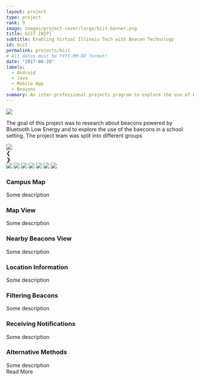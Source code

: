 ```yaml
---
layout: project
type: project
rank: 9
image: images/project-cover/large/biit-banner.png
title: bIIT [WIP]
subtitle: Enabling Virtual Illinois Tech with Beacon Technology
id: biit
permalink: projects/biit
# All dates must be YYYY-MM-DD format!
date: "2017-08-20"
labels:
  - Android
  - Java
  - Mobile App
  - Beacons
summary: An inter-professional projects program to explore the use of BLE beacons for a school setting
---
```

<div class="paragraph">
  <img class="ui fluid rounded image" src="/images/biit/poster.png">
</div>

<p>
  The goal of this project was to research about beacons powered by Bluetooth Low Energy and to explore the use of the baecons in a school setting. The project team was split into different groups 
</p>

<div class="ui section divider"></div>

<div class="rounded centered slide-show" style="max-width: 800px;" tabindex="1">
  <div class="slide-show-view">
    <div class="cursor slide-container">
      <!--<img class="ref slide-content" src="images/biit/campus-map.png">-->
      <!--<div class="ref slide-content" style="background-image: url(/images/biit/campus-map.png); height: 350px;"></div>-->
      <img class="ref active slide-content" src="/images/biit/campus-map.png">
      <div class="slide-content" style="background-image: url(/images/biit/screenshot-map.png);"></div>
      <div class="slide-content" style="background-image: url(/images/biit/screenshot-nearby.png);"></div>
      <div class="slide-content" style="background-image: url(/images/biit/screenshot-detail.png);"></div>
      <div class="slide-content" style="background-image: url(/images/biit/screenshot-filter-presets.png);"></div>
      <div class="slide-content" style="background-image: url(/images/biit/screenshot-notification.png);"></div>
      <div class="slide-content" style="background-image: url(/images/biit/usecase.png);"></div>
    </div>
    <a class="cursor left slide-navi">
      <div class="slide-navi-bkgnd"></div>
      <div class="slide-navi-arrow">❮</div>
    </a>
    <a class="cursor right slide-navi">
      <div class="slide-navi-bkgnd"></div>
      <div class="slide-navi-arrow">❯</div>
    </a>
  </div>

  <div class="slide-previews-container">
    <div class="slide-previews">
        <img class="slide-preview" src="/images/biit/campus-map.png">
        <img class="slide-preview" src="/images/biit/screenshot-map.png">
        <img class="slide-preview" src="/images/biit/screenshot-nearby.png">
        <img class="slide-preview" src="/images/biit/screenshot-detail.png">
        <img class="slide-preview" src="/images/biit/screenshot-filter-presets.png">
        <img class="slide-preview" src="/images/biit/screenshot-notification.png">   
        <img class="slide-preview" src="/images/biit/usecase.png">                 
    </div>
    <div class="right small fadeout"></div>
    <div class="left small fadeout"></div>
  </div>

  <div class="slide-caption-view">
    <div class="slide-caption-container">
      <div class="slide-captions">
        <div class="slide-caption">
          <h3 class="heading">Campus Map</h3>
          <div class="desc">Some description</div>
        </div>
        <div class="slide-caption">
          <h3 class="heading">Map View</h3>
          <div class="desc">Some description</div>
        </div>
        <div class="slide-caption">
          <h3 class="heading">Nearby Beacons View</h3>
          <div class="desc">Some description</div>
        </div>
        <div class="slide-caption">
          <h3 class="heading">Location Information</h3>
          <div class="desc">Some description</div>
        </div>
        <div class="slide-caption">
          <h3 class="heading">Filtering Beacons</h3>
          <div class="desc">Some description</div>
        </div>
        <div class="slide-caption">
          <h3 class="heading">Receiving Notifications</h3>
          <div class="desc">Some description</div>
        </div>        
        <div class="slide-caption">
          <h3 class="heading">Alternative Methods</h3>
          <div class="desc">Some description</div>
        </div>
      </div>
      <div class="active gradient"></div>
    </div>
    <div class="cursor active read-more">
      <i class="ui down arrow icon"></i>Read More
    </div>
  </div>
</div>
